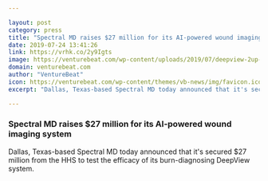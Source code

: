 ```yaml
---

layout: post
category: press
title: "Spectral MD raises $27 million for its AI-powered wound imaging system"
date: 2019-07-24 13:41:26
link: https://vrhk.co/2y9Igts
image: https://venturebeat.com/wp-content/uploads/2019/07/deepview-2up-mockup-e1563975012237.png?w=1200&strip=all
domain: venturebeat.com
author: "VentureBeat"
icon: https://venturebeat.com/wp-content/themes/vb-news/img/favicon.ico
excerpt: "Dallas, Texas-based Spectral MD today announced that it's secured $27 million from the HHS to test the efficacy of its burn-diagnosing DeepView system."

---
```


### Spectral MD raises $27 million for its AI-powered wound imaging system

Dallas, Texas-based Spectral MD today announced that it's secured $27 million from the HHS to test the efficacy of its burn-diagnosing DeepView system.